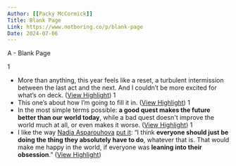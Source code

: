 ```yaml
---
Author: [[Packy McCormick]]
Title: Blank Page
Link: https://www.notboring.co/p/blank-page
Date: 2024-07-06
---
```

A - Blank Page

1
- More than anything, this year feels like a reset, a turbulent intermission between the last act and the next. And I couldn’t be more excited for what’s on deck. ([View Highlight](https://read.readwise.io/read/01gmpajamrjwx9z1qtrcnedgza))
1
- This one’s about how I’m going to fill it in. ([View Highlight](https://read.readwise.io/read/01gmpajsk47fsjpt1gg69bdeb5))
1
- In the most simple terms possible: **a good quest makes the future better than our world today**, while a bad quest doesn't improve the world much at all, or even makes it worse. ([View Highlight](https://read.readwise.io/read/01gmpat9rnnv4jmz22316rcsvp))
1
- I like the way [Nadia Asparouhova](https://twitter.com/nayafia) [put it](https://open.spotify.com/episode/0N6sBlxE7Vanwrjrl8bY7k?si=5eb3a93f2be847b1): “I think **everyone should just be doing the thing they absolutely have to do**, whatever that is. That would make me happy in the world, if everyone was **leaning into their** **obsession**.” ([View Highlight](https://read.readwise.io/read/01gmpb0qgqjg5rzqv73wxrcqyg))
